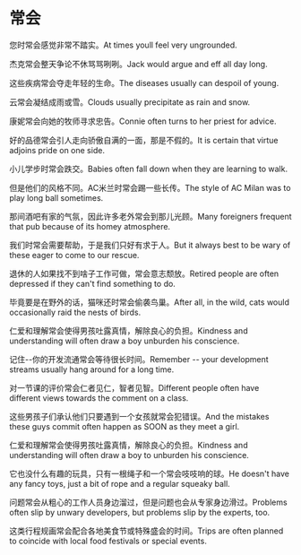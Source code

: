 # 常会

<p><span class="chinese">您时常会感觉非常不踏实。</span><span class="english">At times youll feel very ungrounded.</span></p>

<p><span class="chinese">杰克常会整天争论不休骂骂咧咧。</span><span class="english">Jack would argue and eff all day long.</span></p>

<p><span class="chinese">这些疾病常会夺走年轻的生命。</span><span class="english">The diseases usually can despoil of young.</span></p>

<p><span class="chinese">云常会凝结成雨或雪。</span><span class="english">Clouds usually precipitate as rain and snow.</span></p>

<p><span class="chinese">康妮常会向她的牧师寻求忠告。</span><span class="english">Connie often turns to her priest for advice.</span></p>

<p><span class="chinese">好的品德常会引人走向骄傲自满的一面，那是不假的。</span><span class="english">It is certain that virtue adjoins pride on one side.</span></p>

<p><span class="chinese">小儿学步时常会跌交。</span><span class="english">Babies often fall down when they are learning to walk.</span></p>

<p><span class="chinese">但是他们的风格不同。AC米兰时常会踢一些长传。</span><span class="english">The style of AC Milan was to play long ball sometimes.</span></p>

<p><span class="chinese">那间酒吧有家的气氛，因此许多老外常会到那儿光顾。</span><span class="english">Many foreigners frequent that pub because of its homey atmosphere.</span></p>

<p><span class="chinese">我们时常会需要帮助，于是我们只好有求于人。</span><span class="english">But it always best to be wary of these eager to come to our rescue.</span></p>

<p><span class="chinese">退休的人如果找不到啥子工作可做，常会意志颓放。</span><span class="english">Retired people are often depressed if they can't find something to do.</span></p>

<p><span class="chinese">毕竟要是在野外的话，猫咪还时常会偷袭鸟巢。</span><span class="english">After all, in the wild, cats would occasionally raid the nests of birds.</span></p>

<p><span class="chinese">仁爱和理解常会使得男孩吐露真情，解除良心的负担。</span><span class="english">Kindness and understanding will often draw a boy unburden his conscience.</span></p>

<p><span class="chinese">记住--你的开发流通常会等待很长时间。</span><span class="english">Remember -- your development streams usually hang around for a long time.</span></p>

<p><span class="chinese">对一节课的评价常会仁者见仁，智者见智。</span><span class="english">Different people often have different views towards the comment on a class.</span></p>

<p><span class="chinese">这些男孩子们承认他们只要遇到一个女孩就常会犯错误。</span><span class="english">And the mistakes these guys commit often happen as SOON as they meet a girl.</span></p>

<p><span class="chinese">仁爱和理解常会使得男孩吐露真情，解除良心的负担。</span><span class="english">Kindness and understanding will often draw a boy to unburden his conscience.</span></p>

<p><span class="chinese">它也没什么有趣的玩具，只有一根绳子和一个常会吱吱响的球。</span><span class="english">He doesn't have any fancy toys, just a bit of rope and a regular squeaky ball.</span></p>

<p><span class="chinese">问题常会从粗心的工作人员身边溜过，但是问题也会从专家身边滑过。</span><span class="english">Problems often slip by unwary developers, but problems slip by the experts, too.</span></p>

<p><span class="chinese">这类行程规画常会配合各地美食节或特殊盛会的时间。</span><span class="english">Trips are often planned to coincide with local food festivals or special events.</span></p>

